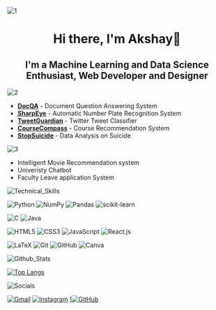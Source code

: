 ![1](https://github.com/SG-Akshay10/SG-Akshay10/assets/83088512/d9fd8195-c837-4a32-b29d-b3824fb9d3c2)


<h1 align="center">Hi there, I'm Akshay👋</h1>
<h2 align="center">I'm a Machine Learning and Data Science Enthusiast, Web Developer and Designer</h2>

![2](https://github.com/SG-Akshay10/SG-Akshay10/assets/83088512/72534ffb-86e8-4402-8b6a-b7183cd8cdb0)

* **[DocQA](https://github.com/SG-Akshay10/Document-QA.git)** - Document Question Answering System
* **[SharpEye](https://github.com/SG-Akshay10/ANPR.git)** - Automatic Number Plate Recognition System
* **[TweetGuardian](https://github.com/SG-Akshay10/Twitter-Abuse-Detection.git)** - Twitter Tweet Classifier
* **[CourseCompass](https://github.com/SG-Akshay10/course-recommendation.git)** - Course Recommendation System
* **[StopSuicide](https://github.com/SG-Akshay10/Suicide-Data-Analysis.git)** - Data Analysis on Suicide

  
![3](https://github.com/SG-Akshay10/SG-Akshay10/assets/83088512/f298b0fb-7298-44fd-9f83-ec6af50f3595)

* Intelligent Movie Recommendation system
* Univeristy Chatbot 
* Faculty Leave application System


![Technical_Skills](https://user-images.githubusercontent.com/83088512/214294868-7216a643-e4a5-4fb6-9611-bbffe363446e.png)

![Python](https://img.shields.io/badge/python-3670A0?style=for-the-badge&logo=python&logoColor=ffdd54)
![NumPy](https://img.shields.io/badge/numpy-%23013243.svg?style=for-the-badge&logo=numpy&logoColor=white)
![Pandas](https://img.shields.io/badge/pandas-%23150458.svg?style=for-the-badge&logo=pandas&logoColor=white)
![scikit-learn](https://img.shields.io/badge/scikit--learn-%23F7931E.svg?style=for-the-badge&logo=scikit-learn&logoColor=white)

![C](https://img.shields.io/badge/c-%2300599C.svg?style=for-the-badge&logo=c&logoColor=white)
![Java](https://img.shields.io/badge/java-%23ED8B00.svg?style=for-the-badge&logo=java&logoColor=white)

![HTML5](https://img.shields.io/badge/html5-%23E34F26.svg?style=for-the-badge&logo=html5&logoColor=white)
![CSS3](https://img.shields.io/badge/css3-%231572B6.svg?style=for-the-badge&logo=css3&logoColor=white)
![JavaScript](https://img.shields.io/badge/javascript-%23323330.svg?style=for-the-badge&logo=javascript&logoColor=%23F7DF1E)
![React.js](https://img.shields.io/badge/-ReactJs-61DAFB?logo=react&logoColor=white&style=for-the-badge)


![LaTeX](https://img.shields.io/badge/latex-%23008080.svg?style=for-the-badge&logo=latex&logoColor=white)
![Git](https://img.shields.io/badge/git-%23F05033.svg?style=for-the-badge&logo=git&logoColor=white)
![GitHub](https://img.shields.io/badge/github-%23121011.svg?style=for-the-badge&logo=github&logoColor=white)
![Canva](https://img.shields.io/badge/Canva-%2300C4CC.svg?style=for-the-badge&logo=Canva&logoColor=white)

![Github_Stats](https://user-images.githubusercontent.com/83088512/214297258-c422dad3-53fa-4718-bd58-f67bb5e8504e.png)


[![Top Langs](https://github-readme-stats.vercel.app/api/top-langs/?username=SG-Akshay10&layout=compact&theme=radical)](https://github.com/SG-Akshay10/github-readme-stats)

![Socials](https://user-images.githubusercontent.com/83088512/214298255-edf97676-06ff-4400-8062-a54aad94ad4b.png)

<a href="mailto:akshay10sg@gmail.com">![Gmail](https://img.shields.io/badge/Gmail-D14836?style=for-the-badge&logo=gmail&logoColor=white)</a>
<a href="https://instagram.com/i_am_akshay_sg?igshid=ZDdkNTZiNTM=">![Instagram](https://img.shields.io/badge/Instagram-%23E4405F.svg?style=for-the-badge&logo=Instagram&logoColor=white)</a>
<a href="https://github.com/SG-Akshay10">!![GitHub](https://img.shields.io/badge/github-%23121011.svg?style=for-the-badge&logo=github&logoColor=white)</a>
